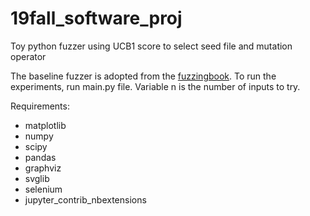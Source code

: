 # 19fall_software_proj
Toy python fuzzer using UCB1 score to select seed file and mutation operator

The baseline fuzzer is adopted from the [fuzzingbook](https://www.fuzzingbook.org/).
To run the experiments, run main.py file. Variable n is the number of inputs to try.

Requirements:
- matplotlib
- numpy
- scipy
- pandas
- graphviz
- svglib
- selenium
- jupyter_contrib_nbextensions
